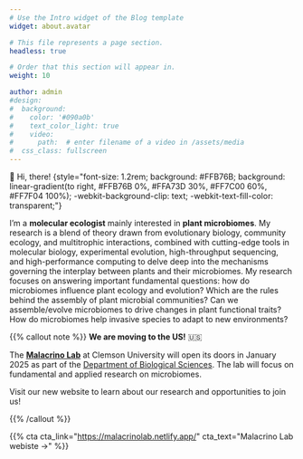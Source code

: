 ```yaml
---
# Use the Intro widget of the Blog template
widget: about.avatar

# This file represents a page section.
headless: true

# Order that this section will appear in.
weight: 10

author: admin
#design:
#  background:
#    color: '#090a0b'
#    text_color_light: true
#    video:
#      path:  # enter filename of a video in /assets/media
#  css_class: fullscreen
---
```


👋 Hi, there! 
{style="font-size: 1.2rem; background: #FFB76B; background: linear-gradient(to right, #FFB76B 0%, #FFA73D 30%, #FF7C00 60%, #FF7F04 100%); -webkit-background-clip: text; -webkit-text-fill-color: transparent;"}

I’m a **molecular ecologist** mainly interested in **plant microbiomes**. My research is a blend of theory drawn from evolutionary biology, community ecology, and multitrophic interactions, combined with cutting-edge tools in molecular biology, experimental evolution, high-throughput sequencing, and high-performance computing to delve deep into the mechanisms governing the interplay between plants and their microbiomes. My research focuses on answering important fundamental questions: how do microbiomes influence plant ecology and evolution? Which are the rules behind the assembly of plant microbial communities? Can we assemble/evolve microbiomes to drive changes in plant functional traits? How do microbiomes help invasive species to adapt to new environments? 


{{% callout note %}} **We are moving to the US!** 🇺🇸

The [**Malacrino Lab**](https://malacrinolab.netlify.app/) at Clemson University will open its doors in January 2025 as part of the [Department of Biological Sciences](https://www.clemson.edu/science/academics/departments/biosci/index.html). The lab will focus on fundamental and applied research on microbiomes.

Visit our new website to learn about our research and opportunities to join us!

{{% /callout %}}

{{% cta cta_link="https://malacrinolab.netlify.app/" cta_text="Malacrino Lab webiste →" %}}

